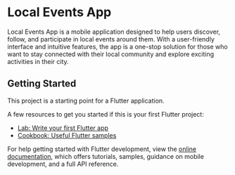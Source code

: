 # Local Events App

Local Events App is a mobile application designed to help users discover, follow, and participate in local events around them. With a user-friendly interface and intuitive features, the app is a one-stop solution for those who want to stay connected with their local community and explore exciting activities in their city.

## Getting Started

This project is a starting point for a Flutter application.

A few resources to get you started if this is your first Flutter project:

- [Lab: Write your first Flutter app](https://docs.flutter.dev/get-started/codelab)
- [Cookbook: Useful Flutter samples](https://docs.flutter.dev/cookbook)

For help getting started with Flutter development, view the
[online documentation](https://docs.flutter.dev/), which offers tutorials,
samples, guidance on mobile development, and a full API reference.